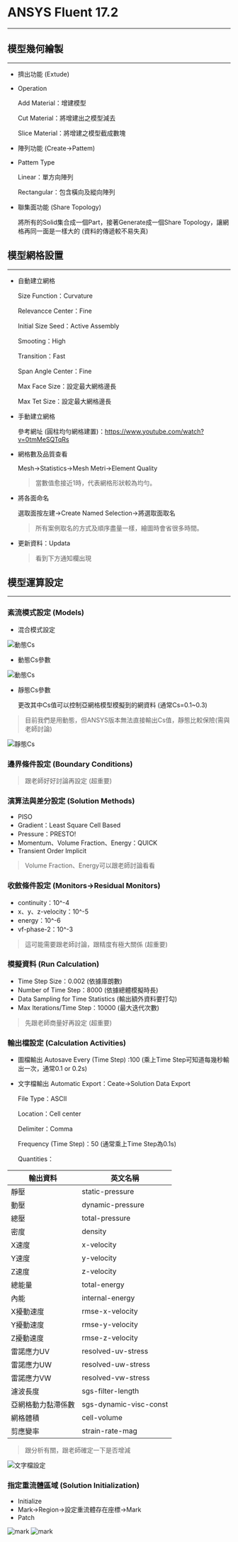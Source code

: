 # ANSYS Fluent 17.2
---
## 模型幾何繪製
---
- 擠出功能 (Extude)
- Operation

  Add Material：增建模型
  
  Cut Material：將增建出之模型減去
  
  Slice Material：將增建之模型截成數塊

- 陣列功能 (Create→Pattem)
- Pattem Type

  Linear：單方向陣列
  
  Rectangular：包含橫向及縱向陣列

- 聯集面功能 (Share Topology)

  將所有的Solid集合成一個Part，接著Generate成一個Share Topology，讓網格再同一面是一樣大的 (資料的傳遞較不易失真)


## 模型網格設置
---
- 自動建立網格

  Size Function：Curvature

  Relevancce Center：Fine

  Initial Size Seed：Active Assembly

  Smooting：High

  Transition：Fast

  Span Angle Center：Fine

  Max Face Size：設定最大網格邊長

  Max Tet Size：設定最大網格邊長

- 手動建立網格

  參考網址 (圓柱均勻網格建置)：https://www.youtube.com/watch?v=0tmMeSQTqRs

- 網格數及品質查看
  
  Mesh→Statistics→Mesh Metri→Element Quality

  >當數值愈接近1時，代表網格形狀較為均勻。

- 將各面命名

  選取面按左建→Create Named Selection→將選取面取名

  > 所有案例取名的方式及順序盡量一樣，繪圖時會省很多時間。

- 更新資料：Updata

  >看到下方通知欄出現

## 模型運算設定
---
### 紊流模式設定 (Models)
- 混合模式設定

![動態Cs](/docs/images/Mulyiphase-Model.jpg)

- 動態Cs參數

![動態Cs](/docs/images/Viscous-Model.jpg)

- 靜態Cs參數

  更改其中Cs值可以控制亞網格模型模擬到的網資料 (通常Cs=0.1~0.3)
  
 > 目前我們是用動態，但ANSYS版本無法直接輸出Cs值，靜態比較保險(需與老師討論)

![靜態Cs](/docs/images/Viscous-Model-Cs.jpg)

### 邊界條件設定 (Boundary Conditions)

> 跟老師好好討論再設定 (超重要)

### 演算法與差分設定 (Solution Methods)

- PISO
- Gradient：Least Square Cell Based
- Pressure：PRESTO!
- Momentum、Volume Fraction、Energy：QUICK
- Transient Order Implicit

> Volume Fraction、Energy可以跟老師討論看看

### 收斂條件設定 (Monitors→Residual Monitors)

- continuity：10^-4
- x、y、z-velocity：10^-5
- energy：10^-6
- vf-phase-2：10^-3

> 這可能需要跟老師討論，跟精度有極大關係 (超重要)

### 模擬資料 (Run Calculation)

- Time Step Size：0.002 (依據庫朗數)
- Number of Time Step：8000 (依據總體模擬時長)
- Data Sampling for Time Statistics (輸出額外資料要打勾)
- Max Iterations/Time Step：10000 (最大迭代次數)

> 先跟老師商量好再設定 (超重要)

### 輸出檔設定 (Calculation Activities)

- 圖檔輸出 Autosave Every (Time Step) :100 (乘上Time Step可知道每幾秒輸出一次，通常0.1 or 0.2s)
- 文字檔輸出 Automatic Export：Ceate→Solution Data Export

  File Type：ASCII
  
  Location：Cell center
  
  Delimiter：Comma
  
  Frequency (Time Step)：50 (通常乘上Time Step為0.1s)
  
  Quantities：

| 輸出資料 | 英文名稱|
|--------------|---------------|
| 靜壓 | static-pressure |
| 動壓 | dynamic-pressure |
| 總壓 | total-pressure |
| 密度 | density |
| X速度 | x-velocity |
| Y速度 | y-velocity |
| Z速度 | z-velocity |
| 總能量 | total-energy |
| 內能| internal-energy |
| X擾動速度 | rmse-x-velocity |
| Y擾動速度 | rmse-y-velocity |
| Z擾動速度 | rmse-z-velocity |
| 雷諾應力UV | resolved-uv-stress |
| 雷諾應力UW | resolved-uw-stress |
| 雷諾應力VW | resolved-vw-stress |
| 濾波長度 | sgs-filter-length |
| 亞網格動力黏滯係數 | sgs-dynamic-visc-const |
| 網格體積 | cell-volume |
| 剪應變率 | strain-rate-mag |

> 跟分析有關，跟老師確定一下是否增減

![文字檔設定](/docs/images/文字檔.jpg)

### 指定重流體區域 (Solution Initialization)
- Initialize
- Mark→Region→設定重流體存在座標→Mark
- Patch

![mark](/docs/images/mark.jpg)
![mark](/docs/images/patch.jpg)
